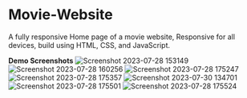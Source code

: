 # Movie-Website
A fully responsive Home page of a movie website, Responsive for all devices, build using HTML, CSS, and JavaScript.

**Demo Screenshots**
![Screenshot 2023-07-28 153149](https://github.com/GovindGoku/Movie-Website/assets/117507364/824c25a1-9d9d-41ae-a803-8c8409ef51a7)
![Screenshot 2023-07-28 160256](https://github.com/GovindGoku/Movie-Website/assets/117507364/7bd5446f-0d40-409c-b628-6d2f1682f412)
![Screenshot 2023-07-28 175247](https://github.com/GovindGoku/Movie-Website/assets/117507364/7b47dd3c-1c58-49e9-8f9e-4b5ed53fe7cc)
![Screenshot 2023-07-28 175357](https://github.com/GovindGoku/Movie-Website/assets/117507364/5a80dd5e-b218-4d3b-902f-ec50efc2afa3)
![Screenshot 2023-07-30 134701](https://github.com/GovindGoku/Movie-Website/assets/117507364/cf6ca18a-523f-4182-8da6-6007da600473)
![Screenshot 2023-07-28 175501](https://github.com/GovindGoku/Movie-Website/assets/117507364/4a0113f4-c435-4ad6-93a4-fa1e9fbc20ca)
![Screenshot 2023-07-28 175524](https://github.com/GovindGoku/Movie-Website/assets/117507364/537cc3f5-6bed-4f1a-8c35-758bbd81764c)

